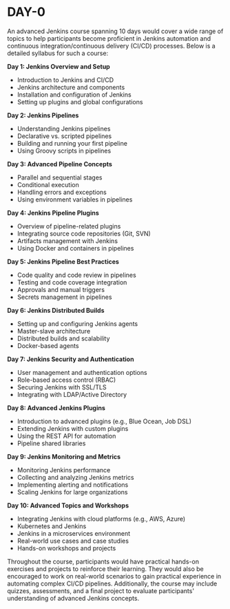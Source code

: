 # DAY-0

An advanced Jenkins course spanning 10 days would cover a wide range of topics to help participants become proficient in Jenkins automation and continuous integration/continuous delivery (CI/CD) processes. Below is a detailed syllabus for such a course:

**Day 1: Jenkins Overview and Setup**
- Introduction to Jenkins and CI/CD
- Jenkins architecture and components
- Installation and configuration of Jenkins
- Setting up plugins and global configurations

**Day 2: Jenkins Pipelines**
- Understanding Jenkins pipelines
- Declarative vs. scripted pipelines
- Building and running your first pipeline
- Using Groovy scripts in pipelines

**Day 3: Advanced Pipeline Concepts**
- Parallel and sequential stages
- Conditional execution
- Handling errors and exceptions
- Using environment variables in pipelines

**Day 4: Jenkins Pipeline Plugins**
- Overview of pipeline-related plugins
- Integrating source code repositories (Git, SVN)
- Artifacts management with Jenkins
- Using Docker and containers in pipelines

**Day 5: Jenkins Pipeline Best Practices**
- Code quality and code review in pipelines
- Testing and code coverage integration
- Approvals and manual triggers
- Secrets management in pipelines

**Day 6: Jenkins Distributed Builds**
- Setting up and configuring Jenkins agents
- Master-slave architecture
- Distributed builds and scalability
- Docker-based agents

**Day 7: Jenkins Security and Authentication**
- User management and authentication options
- Role-based access control (RBAC)
- Securing Jenkins with SSL/TLS
- Integrating with LDAP/Active Directory

**Day 8: Advanced Jenkins Plugins**
- Introduction to advanced plugins (e.g., Blue Ocean, Job DSL)
- Extending Jenkins with custom plugins
- Using the REST API for automation
- Pipeline shared libraries

**Day 9: Jenkins Monitoring and Metrics**
- Monitoring Jenkins performance
- Collecting and analyzing Jenkins metrics
- Implementing alerting and notifications
- Scaling Jenkins for large organizations

**Day 10: Advanced Topics and Workshops**
- Integrating Jenkins with cloud platforms (e.g., AWS, Azure)
- Kubernetes and Jenkins
- Jenkins in a microservices environment
- Real-world use cases and case studies
- Hands-on workshops and projects

Throughout the course, participants would have practical hands-on exercises and projects to reinforce their learning. They would also be encouraged to work on real-world scenarios to gain practical experience in automating complex CI/CD pipelines. Additionally, the course may include quizzes, assessments, and a final project to evaluate participants' understanding of advanced Jenkins concepts.

